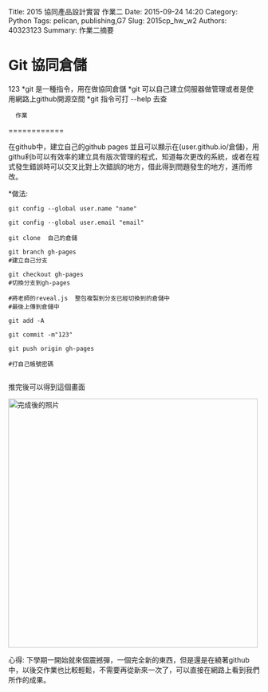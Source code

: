 Title: 2015 協同產品設計實習 作業二
Date: 2015-09-24 14:20
Category: Python
Tags: pelican, publishing,G7
Slug: 2015cp_hw_w2
Authors: 40323123
Summary: 作業二摘要


Git 協同倉儲
============

123
*git 是一種指令，用在做協同倉儲
*git 可以自己建立伺服器做管理或者是使用網路上github開源空間
*git 指令可打 --help 去查



      作業
============

在github中，建立自己的github pages   並且可以顯示在(user.github.io/倉儲)，用githu利b可以有效率的建立具有版次管理的程式，知道每次更改的系統，或者在程式發生錯誤時可以交叉比對上次錯誤的地方，借此得到問題發生的地方，進而修改。


*做法:
~~~
git config --global user.name "name"

git config --global user.email "email"

git clone  自己的倉儲

git branch gh-pages  
#建立自己分支

git checkout gh-pages 
#切換分支到gh-pages

#將老師的reveal.js  整包複製到分支已經切換到的倉儲中
#最後上傳到倉儲中

git add -A

git commit -m"123"

git push origin gh-pages

#打自己帳號密碼


~~~

推完後可以得到這個畫面

<img src="https://copy.com/zOjUEwod6Euvv8aK" width="500" alt="完成後的照片"></img>


心得:
    下學期一開始就來個震撼彈，一個完全新的東西，但是還是在繞著github中，以後交作業也比較輕鬆，不需要再從新來一次了，可以直接在網路上看到我們所作的成果。


